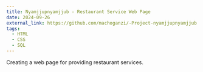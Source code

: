 ```yaml
---
title: Nyamjjupnyamjjub - Restaurant Service Web Page
date: 2024-09-26
external_link: https://github.com/machoganzi/-Project-nyamjjupnyamjjub
tags:
  - HTML
  - CSS
  - SQL
---
```


Creating a web page for providing restaurant services.

<!--more-->
